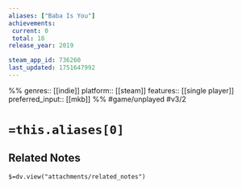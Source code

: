 ```yaml
---
aliases: ["Baba Is You"]
achievements:
 current: 0
 total: 18
release_year: 2019

steam_app_id: 736260
last_updated: 1751647992
---
```

%%
genres:: [[indie]]
platform:: [[steam]]
features:: [[single player]]
preferred_input:: [[mkb]]
%%
#game/unplayed
#v3/2

# `=this.aliases[0]`
## Related Notes
`$=dv.view("attachments/related_notes")`